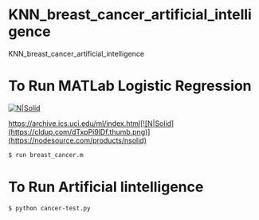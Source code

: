 # KNN_breast_cancer_artificial_intelligence
 KNN_breast_cancer_artificial_intelligence
 
# To Run MATLab Logistic Regression
[![N|Solid](https://cldup.com/dTxpPi9lDf.thumb.png)](https://nodesource.com/products/nsolid)

https://archive.ics.uci.edu/ml/index.html[![N|Solid](https://cldup.com/dTxpPi9lDf.thumb.png)](https://nodesource.com/products/nsolid)
 ```sh
$ run breast_cancer.m
```
# To Run Artificial Iintelligence
 ```sh
$ python cancer-test.py
```
